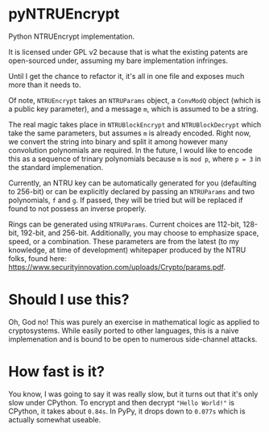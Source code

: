 # pyNTRUEncrypt
Python NTRUEncrypt implementation.

It is licensed under GPL v2 because that is what the existing patents are open-sourced under, assuming my bare implementation infringes.

Until I get the chance to refactor it, it's all in one file and exposes much more than it needs to.

Of note, `NTRUEncrypt` takes an `NTRUParams` object, a `ConvModQ` object (which is a public key parameter), and a message `m`, which is assumed to be a string.

The real magic takes place in `NTRUBlockEncrypt` and `NTRUBlockDecrypt` which take the same parameters, but assumes `m` is already encoded. Right now, we convert the string into binary and split it among however many convolution polynomials are required. In the future, I would like to encode this as a sequence of trinary polynomials because `m` is  `mod p`, where `p = 3` in the standard implemenation.

Currently, an NTRU key can be automatically generated for you (defaulting to 256-bit) or can be explicitly declared by passing an `NTRUParams` and two polynomials, `f` and `g`. If passed, they will be tried but will be replaced if found to not possess an inverse properly.

Rings can be generated using `NTRUParams`. Current choices are 112-bit, 128-bit, 192-bit, and 256-bit. Additionally, you may choose to emphasize space, speed, or a combination. These parameters are from the latest (to my knowledge, at time of development) whitepaper produced by the NTRU folks, found here: https://www.securityinnovation.com/uploads/Crypto/params.pdf.

# Should I use this?

Oh, God no! This was purely an exercise in mathematical logic as applied to cryptosystems. While easily ported to other languages, this is a naive implemenation and is bound to be open to numerous side-channel attacks.

# How fast is it?

You know, I was going to say it was really slow, but it turns out that it's only slow under CPython. To encrypt and then decrypt `"Hello World!"` is CPython, it takes about `0.84s`. In PyPy, it drops down to `0.077s` which is actually somewhat useable.


